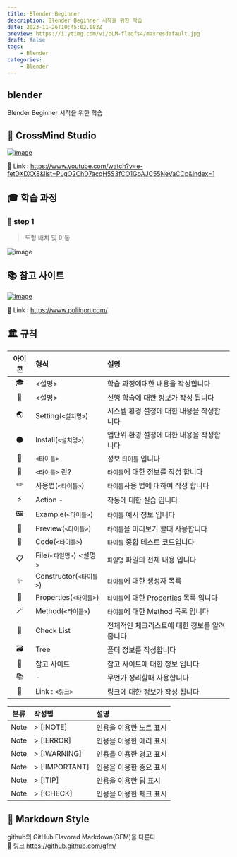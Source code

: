 ```yaml
---
title: Blender Beginner
description: Blender Beginner 시작을 위한 학습
date: 2023-11-26T10:45:02.083Z
preview: https://i.ytimg.com/vi/bLM-fleqfs4/maxresdefault.jpg
draft: false
tags:
    - Blender
categories:
    - Blender
---
```


## blender

Blender Beginner 시작을 위한 학습

## 🚀 CrossMind Studio

[![image](https://i.ytimg.com/vi/e-fetDXDXX8/maxresdefault.jpg)](https://www.youtube.com/watch?v=e-fetDXDXX8&list=PLgO2ChD7acqH5S3fCO1GbAJC55NeVaCCp&index=1)

🔗 Link : <https://www.youtube.com/watch?v=e-fetDXDXX8&list=PLgO2ChD7acqH5S3fCO1GbAJC55NeVaCCp&index=1>

## 🎓 학습 과정

### 📝 step 1

> 도형 배치 및 이동

![image](step_1/step_1.png)

## 📚 참고 사이트

[![image](https://cdn.poliigon.com/images/poliigon-opengraph.jpg)](https://www.poliigon.com/)

🔗 Link : <https://www.poliigon.com/>

## 🏛️ 규칙

| 아이콘 |  형식 | 설명 |
| :-: | :-- | :-- |
| 🎓 | <설명> | 학습 과정에대한 내용을 작성힙니다 |
| 📖 | <설명> | 선행 학습에 대한 정보가 작성 됩니다 |
| 🌏 | Setting(`<설치명>`) | 시스템 환경 설정에 대한 내용을 작성합니다 |
| 🌑 | Install(`<설치명>`) | 앱단위 환경 설정에 대한 내용을 작성합니다 |
| 📔 | `<타이틀>` | 정보 `타이틀` 입니다 |
| 📝 | `<타이틀>` 란? | `타이틀`에 대한 정보를 작성 합니다 |
| ✏️ | 사용법(`<타이틀>`) | `타이틀`사용 법에 대하여 작성 합니다 |
| ⚡️ | Action - | 작동에 대한 실습 입니다 |
| 🖼️ | Example(`<타이틀>`) | `타이틀` 예시 정보 입니다 |
| 👀 | Preview(`<타이틀>`) | `타이틀`을 미리보기 할때 사용합니다 |
| 🍝 | Code(`<타이틀>`) | `타이틀` 종합 테스트 코드입니다 |
| 📋 | File(`<파일명>`) <설명> | `파일명` 파일의 전체 내용 입니다 |
| ✨ | Constructor(`<타이틀>`) | `타이틀`에 대한 생성자 목록 |
| 🎩 | Properties(`<타이틀>`) | `타이틀`에 대한 Properties 목록 입니다 |
| 🪄 | Method(`<타이틀>`) | `타이틀`에 대한 Method 목록 입니다 |
| 📌 | Check List | 전체적인 체크리스트에 대한 정보를 알려줍니다 |
| 🗃️ | Tree | 폴더 정보를 작성합니다 |
| 🚀 | 참고 사이트 | 참고 사이트에 대한 정보 입니다 |
| 📚 | - | 무언가 정리할때 사용합니다 |
| 🔗 | Link : `<링크>` | 링크에 대한 정보가 작성 됩니다 |

| 분류 | 작성법 | 설명 |
| :-: | :-- | :-- |
| Note | > [!NOTE] | 인용을 이용한 노트 표시 |
| Note | > [!ERROR] | 인용을 이용한 에러 표시 |
| Note | > [!WARNING] | 인용을 이용한 경고 표시 |
| Note | > [!IMPORTANT] | 인용을 이용한 중요 표시 |
| Note | > [!TIP] | 인용을 이용한 팁 표시 |
| Note | > [!CHECK] | 인용을 이용한 체크 표시 |

## 🎨 Markdown Style

github의 GitHub Flavored Markdown(GFM)을 다른다  
🔗 링크 <https://github.github.com/gfm/>